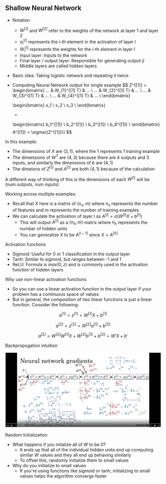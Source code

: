 ## Shallow Neural Network

* Notation
  * $W^{[1]}$ and $W^{[2]}$ refer to the weights of the network at layer 1 and layer 2
  * $a^{[l]}_{i}$ represents the i-th element in the activation of layer l
  * $W_i^{[l]}$ represents the weights for the i-th element in layer l
  * Input layer: Inputs to the network
  * Final layer / output layer: Responsible for generating output $\hat{y}$
  * Middle layers are called hidden layers
* Basic idea: Taking logistic network and repeating it twice

* Computing Neural Network output for single example
 $$ Z^{[1]} =
  \begin{bmatrix}
  ... & W_{1}^{[1] T} & ... \\
  ... & W_{2}^{[1] T} & ... \\
  ... & W_{3}^{[1] T} & ... \\
  ... & W_{4}^{[1] T} & ... \\
  \end{bmatrix}

  \begin{bmatrix}
  x_1 \\
  x_2 \\
  x_3 \\
  \end{bmatrix}

  +

  \begin{bmatrix}
  b_1^{[1]} \\
  b_2^{[1]} \\
  b_3^{[1]} \\
  b_4^{[1]} \\
  \end{bmatrix}
 $$
 $$
  A^{[1]} = \sigma{(Z^{[1]})}
 $$

In this example:
* The dimensions of $X$ are $(3,1)$, where the $1$ represents 1 training example
* The dimensions of $W^T$ are $(4, 3)$ because there are 4 outputs and 3 inputs, and similarly the dimensions of $b$ are $(4, 1)$
* The dimeions of $Z^{[1]}$ and $A^{[1]}$ are both $(4, 1)$ because of the calculation

A different way of thinking of this is the dimensions of each $W^{[l]}$ will be (num outputs, num inputs)

Working across multiple examples:
* Recall that $X$ here is a matrix of $(n_x, m)$ where $n_x$ represents the number of features and $m$ represents the number of training examples
* We can calculate the activation of layer l as $A^{[l]} = \sigma{(W^{[l]} X + b^{[l]})}$
  * This will output $A^{[l]}$ as a $(n_h, m)$ matrix where $n_h$ represents the number of hidden units
  * You can generalize $X$ to be $A^{[l - 1]}$ since $X = A^{[0]}$

Activation functions
  * Sigmoid: Useful for 0 or 1 classification in the output layer
  * Tanh: Similar to sigmoid, but ranges between -1 and 1
  * ReLU: Formula is $max(0, z)$ and is commonly used in the activation function of hidden layers

Why use non-linear activation functions
* So you can use a linear activation function in the output layer if your problem has a continuous space of values
* But in general, the composition of two linear functions is just a linear function. Consider the following:

$$
a^{[1]} = z^{[1]} = W^{[1]}X + b^{[1]}
$$

$$
a^{[2]} = z^{[2]} = W^{[2]}a^{[1]} + b^{[2]}
$$

$$
a^{[2]} = W^{[2]}W^{[1]}X + W^{[2]}b^{[1]} + b^{[2]} = W'X + b'
$$

Backpropogation intuition

![Backprop diagram](./backprop.png)

Random Initialization
* What happens if you intialize all of $W$ to be 0?
  * It ends up that all of the individual hidden units end up computing similar $W$ values and they all end up behaving similarly
  * To offset this, randomly initialize them to small values
* Why do you initialize to small values
  * If you're using functions like sigmoid or tanh, initializing to small values helps the algorithm converge faster
